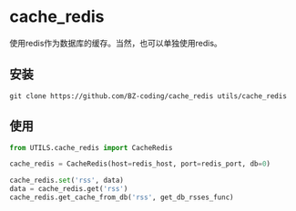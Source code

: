# cache_redis

使用redis作为数据库的缓存。当然，也可以单独使用redis。

## 安装

```shell
git clone https://github.com/BZ-coding/cache_redis utils/cache_redis
```

## 使用

```python
from UTILS.cache_redis import CacheRedis

cache_redis = CacheRedis(host=redis_host, port=redis_port, db=0)

cache_redis.set('rss', data)
data = cache_redis.get('rss')
cache_redis.get_cache_from_db('rss', get_db_rsses_func)
```

